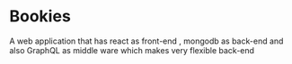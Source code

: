 # Bookies
A web application that has react as front-end  , mongodb as back-end and also GraphQL as middle ware which makes very flexible back-end  
